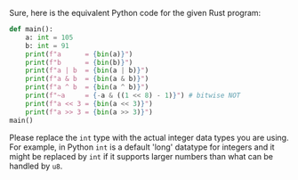 Sure, here is the equivalent Python code for the given Rust program:

```python
def main():
    a: int = 105
    b: int = 91
    print(f"a      = {bin(a)}")
    print(f"b      = {bin(b)}")
    print(f"a | b  = {bin(a | b)}")
    print(f"a & b  = {bin(a & b)}")
    print(f"a ^ b  = {bin(a ^ b)}")
    print(f"~a     = {-a & ((1 << 8) - 1)}") # bitwise NOT
    print(f"a << 3 = {bin(a << 3)}")
    print(f"a >> 3 = {bin(a >> 3)}")
main()
```
Please replace the `int` type with the actual integer data types you are using. For example, in Python `int` is a default 'long' datatype for integers and it might be replaced by `int` if it supports larger numbers than what can be handled by `u8`.
